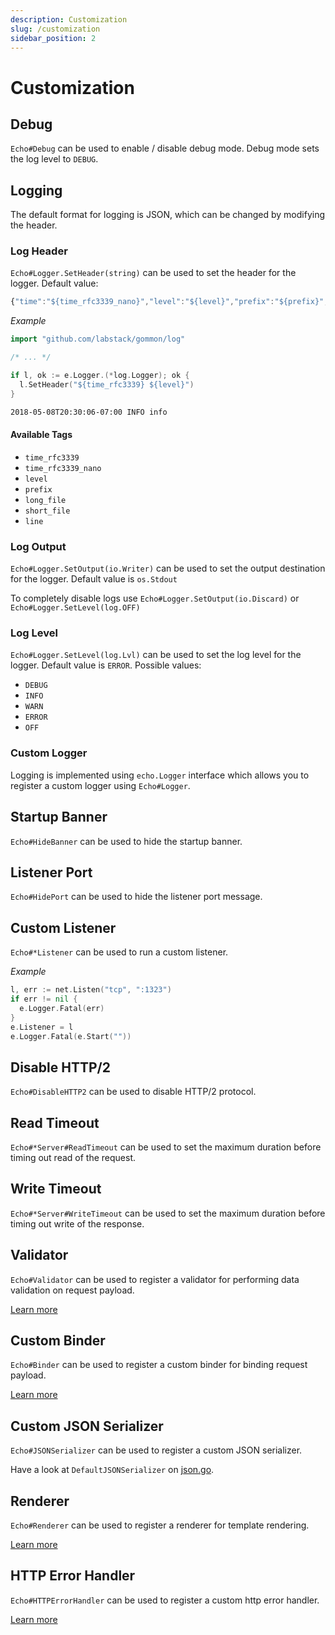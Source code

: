 ```yaml
---
description: Customization
slug: /customization
sidebar_position: 2
---
```


# Customization

## Debug

`Echo#Debug` can be used to enable / disable debug mode. Debug mode sets the log level
to `DEBUG`.

## Logging

The default format for logging is JSON, which can be changed by modifying the header.

### Log Header

`Echo#Logger.SetHeader(string)` can be used to set the header for
the logger. Default value:

```js
{"time":"${time_rfc3339_nano}","level":"${level}","prefix":"${prefix}","file":"${short_file}","line":"${line}"}
```

*Example*
```go
import "github.com/labstack/gommon/log"

/* ... */

if l, ok := e.Logger.(*log.Logger); ok {
  l.SetHeader("${time_rfc3339} ${level}")
}
```

```sh
2018-05-08T20:30:06-07:00 INFO info
```

#### Available Tags

- `time_rfc3339`
- `time_rfc3339_nano`
- `level`
- `prefix`
- `long_file`
- `short_file`
- `line`

### Log Output

`Echo#Logger.SetOutput(io.Writer)` can be used to set the output destination for
the logger. Default value is `os.Stdout`

To completely disable logs use `Echo#Logger.SetOutput(io.Discard)` or `Echo#Logger.SetLevel(log.OFF)`

### Log Level

`Echo#Logger.SetLevel(log.Lvl)` can be used to set the log level for the logger.
Default value is `ERROR`. Possible values:

- `DEBUG`
- `INFO`
- `WARN`
- `ERROR`
- `OFF`

### Custom Logger

Logging is implemented using `echo.Logger` interface which allows you to register
a custom logger using `Echo#Logger`.

## Startup Banner

`Echo#HideBanner` can be used to hide the startup banner.

## Listener Port

`Echo#HidePort` can be used to hide the listener port message.

## Custom Listener

`Echo#*Listener` can be used to run a custom listener.

*Example*

```go
l, err := net.Listen("tcp", ":1323")
if err != nil {
  e.Logger.Fatal(err)
}
e.Listener = l
e.Logger.Fatal(e.Start(""))
```

## Disable HTTP/2

`Echo#DisableHTTP2` can be used to disable HTTP/2 protocol.

## Read Timeout

`Echo#*Server#ReadTimeout` can be used to set the maximum duration before timing out read
of the request.

## Write Timeout

`Echo#*Server#WriteTimeout` can be used to set the maximum duration before timing out write
of the response.

## Validator

`Echo#Validator` can be used to register a validator for performing data validation
on request payload.

[Learn more](./request.md#validate-data)

## Custom Binder

`Echo#Binder` can be used to register a custom binder for binding request payload.

[Learn more](./binding#custom-binding)

## Custom JSON Serializer

`Echo#JSONSerializer` can be used to register a custom JSON serializer.

Have a look at `DefaultJSONSerializer` on [json.go](https://github.com/labstack/echo/blob/master/json.go).

## Renderer

`Echo#Renderer` can be used to register a renderer for template rendering.

[Learn more](./templates.md)

## HTTP Error Handler

`Echo#HTTPErrorHandler` can be used to register a custom http error handler.

[Learn more](./error-handling.md)
